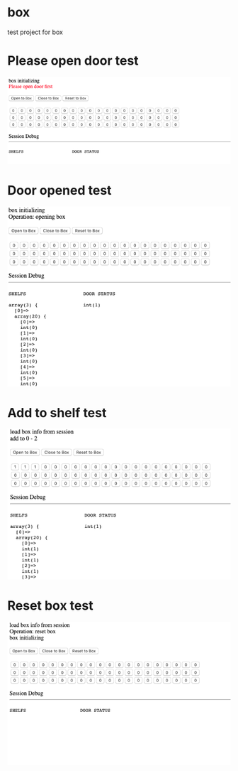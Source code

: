 # box
test project for box

# Please open door test

![alt text](https://raw.githubusercontent.com/codeartwork/box/master/1.png)

# Door opened test

![alt text](https://raw.githubusercontent.com/codeartwork/box/master/2.png)

# Add to shelf test

![alt text](https://raw.githubusercontent.com/codeartwork/box/master/3.png)

# Reset box test

![alt text](https://raw.githubusercontent.com/codeartwork/box/master/4.png)
